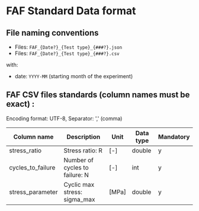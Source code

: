 # FAF Standard Data format

## File naming conventions

- Files: `FAF_{Date?}_{Test type}_{###?}.json`
- Files: `FAF_{Date?}_{Test type}_{###?}.csv`

with:

- date: `YYYY-MM` (starting month of the experiment)

## FAF CSV files standards (column names must be exact) :

Encoding format: UTF-8, Separator: ',' (comma)

| Column name       | Description                    | Unit  | Data type | Mandatory |
| ----------------- | ------------------------------ | ----- | --------- | --------- |
| stress_ratio      | Stress ratio: R                | [-]   | double    | y         |
| cycles_to_failure | Number of cycles to failure: N | [-]   | int       | y         |
| stress_parameter  | Cyclic max stress: sigma_max   | [MPa] | double    | y         |
